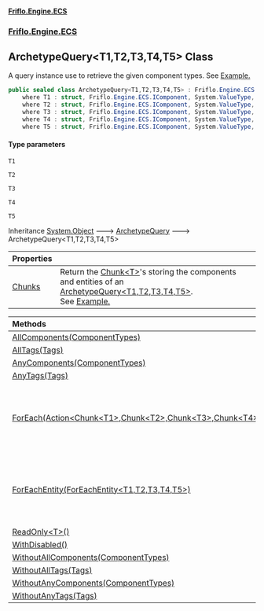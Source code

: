 #### [Friflo.Engine.ECS](index.md 'index')
### [Friflo.Engine.ECS](Friflo.Engine.ECS.md 'Friflo.Engine.ECS')

## ArchetypeQuery<T1,T2,T3,T4,T5> Class

A query instance use to retrieve the given component types.
See <a href="https://github.com/friflo/Friflo.Json.Fliox/blob/main/Engine/README.md#query-entities">Example.</a>

```csharp
public sealed class ArchetypeQuery<T1,T2,T3,T4,T5> : Friflo.Engine.ECS.ArchetypeQuery
    where T1 : struct, Friflo.Engine.ECS.IComponent, System.ValueType, System.ValueType
    where T2 : struct, Friflo.Engine.ECS.IComponent, System.ValueType, System.ValueType
    where T3 : struct, Friflo.Engine.ECS.IComponent, System.ValueType, System.ValueType
    where T4 : struct, Friflo.Engine.ECS.IComponent, System.ValueType, System.ValueType
    where T5 : struct, Friflo.Engine.ECS.IComponent, System.ValueType, System.ValueType
```
#### Type parameters

<a name='Friflo.Engine.ECS.ArchetypeQuery_T1,T2,T3,T4,T5_.T1'></a>

`T1`

<a name='Friflo.Engine.ECS.ArchetypeQuery_T1,T2,T3,T4,T5_.T2'></a>

`T2`

<a name='Friflo.Engine.ECS.ArchetypeQuery_T1,T2,T3,T4,T5_.T3'></a>

`T3`

<a name='Friflo.Engine.ECS.ArchetypeQuery_T1,T2,T3,T4,T5_.T4'></a>

`T4`

<a name='Friflo.Engine.ECS.ArchetypeQuery_T1,T2,T3,T4,T5_.T5'></a>

`T5`

Inheritance [System.Object](https://docs.microsoft.com/en-us/dotnet/api/System.Object 'System.Object') &#129106; [ArchetypeQuery](ArchetypeQuery.md 'Friflo.Engine.ECS.ArchetypeQuery') &#129106; ArchetypeQuery<T1,T2,T3,T4,T5>

| Properties | |
| :--- | :--- |
| [Chunks](ArchetypeQuery_T1,T2,T3,T4,T5_.Chunks.md 'Friflo.Engine.ECS.ArchetypeQuery<T1,T2,T3,T4,T5>.Chunks') | Return the [Chunk&lt;T&gt;](Chunk_T_.md 'Friflo.Engine.ECS.Chunk<T>')'s storing the components and entities of an [ArchetypeQuery&lt;T1,T2,T3,T4,T5&gt;](ArchetypeQuery_T1,T2,T3,T4,T5_.md 'Friflo.Engine.ECS.ArchetypeQuery<T1,T2,T3,T4,T5>').<br/> See <a href="https://github.com/friflo/Friflo.Json.Fliox/blob/main/Engine/README.md#enumerate-query-chunks">Example.</a> |

| Methods | |
| :--- | :--- |
| [AllComponents(ComponentTypes)](ArchetypeQuery_T1,T2,T3,T4,T5_.AllComponents(ComponentTypes).md 'Friflo.Engine.ECS.ArchetypeQuery<T1,T2,T3,T4,T5>.AllComponents(Friflo.Engine.ECS.ComponentTypes)') | |
| [AllTags(Tags)](ArchetypeQuery_T1,T2,T3,T4,T5_.AllTags(Tags).md 'Friflo.Engine.ECS.ArchetypeQuery<T1,T2,T3,T4,T5>.AllTags(Friflo.Engine.ECS.Tags)') | |
| [AnyComponents(ComponentTypes)](ArchetypeQuery_T1,T2,T3,T4,T5_.AnyComponents(ComponentTypes).md 'Friflo.Engine.ECS.ArchetypeQuery<T1,T2,T3,T4,T5>.AnyComponents(Friflo.Engine.ECS.ComponentTypes)') | |
| [AnyTags(Tags)](ArchetypeQuery_T1,T2,T3,T4,T5_.AnyTags(Tags).md 'Friflo.Engine.ECS.ArchetypeQuery<T1,T2,T3,T4,T5>.AnyTags(Friflo.Engine.ECS.Tags)') | |
| [ForEach(Action&lt;Chunk&lt;T1&gt;,Chunk&lt;T2&gt;,Chunk&lt;T3&gt;,Chunk&lt;T4&gt;,Chunk&lt;T5&gt;,ChunkEntities&gt;)](ArchetypeQuery_T1,T2,T3,T4,T5_.ForEach(Action_Chunk_T1_,Chunk_T2_,Chunk_T3_,Chunk_T4_,Chunk_T5_,ChunkEntities_).md 'Friflo.Engine.ECS.ArchetypeQuery<T1,T2,T3,T4,T5>.ForEach(System.Action<Friflo.Engine.ECS.Chunk<T1>,Friflo.Engine.ECS.Chunk<T2>,Friflo.Engine.ECS.Chunk<T3>,Friflo.Engine.ECS.Chunk<T4>,Friflo.Engine.ECS.Chunk<T5>,Friflo.Engine.ECS.ChunkEntities>)') | Returns a [QueryJob](QueryJob.md 'Friflo.Engine.ECS.QueryJob') that enables [Parallel](JobExecution.md#Friflo.Engine.ECS.JobExecution.Parallel 'Friflo.Engine.ECS.JobExecution.Parallel') query execution. |
| [ForEachEntity(ForEachEntity&lt;T1,T2,T3,T4,T5&gt;)](ArchetypeQuery_T1,T2,T3,T4,T5_.ForEachEntity(ForEachEntity_T1,T2,T3,T4,T5_).md 'Friflo.Engine.ECS.ArchetypeQuery<T1,T2,T3,T4,T5>.ForEachEntity(Friflo.Engine.ECS.ForEachEntity<T1,T2,T3,T4,T5>)') | Executes the given [lambda](ArchetypeQuery_T1,T2,T3,T4,T5_.ForEachEntity(ForEachEntity_T1,T2,T3,T4,T5_).md#Friflo.Engine.ECS.ArchetypeQuery_T1,T2,T3,T4,T5_.ForEachEntity(Friflo.Engine.ECS.ForEachEntity_T1,T2,T3,T4,T5_).lambda 'Friflo.Engine.ECS.ArchetypeQuery<T1,T2,T3,T4,T5>.ForEachEntity(Friflo.Engine.ECS.ForEachEntity<T1,T2,T3,T4,T5>).lambda') for each entity in the query result. |
| [ReadOnly&lt;T&gt;()](ArchetypeQuery_T1,T2,T3,T4,T5_.ReadOnly_T_().md 'Friflo.Engine.ECS.ArchetypeQuery<T1,T2,T3,T4,T5>.ReadOnly<T>()') | |
| [WithDisabled()](ArchetypeQuery_T1,T2,T3,T4,T5_.WithDisabled().md 'Friflo.Engine.ECS.ArchetypeQuery<T1,T2,T3,T4,T5>.WithDisabled()') | |
| [WithoutAllComponents(ComponentTypes)](ArchetypeQuery_T1,T2,T3,T4,T5_.WithoutAllComponents(ComponentTypes).md 'Friflo.Engine.ECS.ArchetypeQuery<T1,T2,T3,T4,T5>.WithoutAllComponents(Friflo.Engine.ECS.ComponentTypes)') | |
| [WithoutAllTags(Tags)](ArchetypeQuery_T1,T2,T3,T4,T5_.WithoutAllTags(Tags).md 'Friflo.Engine.ECS.ArchetypeQuery<T1,T2,T3,T4,T5>.WithoutAllTags(Friflo.Engine.ECS.Tags)') | |
| [WithoutAnyComponents(ComponentTypes)](ArchetypeQuery_T1,T2,T3,T4,T5_.WithoutAnyComponents(ComponentTypes).md 'Friflo.Engine.ECS.ArchetypeQuery<T1,T2,T3,T4,T5>.WithoutAnyComponents(Friflo.Engine.ECS.ComponentTypes)') | |
| [WithoutAnyTags(Tags)](ArchetypeQuery_T1,T2,T3,T4,T5_.WithoutAnyTags(Tags).md 'Friflo.Engine.ECS.ArchetypeQuery<T1,T2,T3,T4,T5>.WithoutAnyTags(Friflo.Engine.ECS.Tags)') | |
